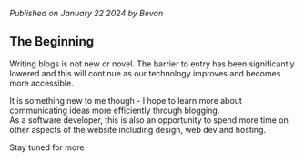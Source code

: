 
_Published on January 22 2024 by Bevan_
## The Beginning

Writing blogs is not new or novel. The barrier to entry has been significantly lowered and this will continue as our technology improves and becomes more accessible.

It is something new to me though - I hope to learn more about communicating ideas more efficiently through blogging.  
As a software developer, this is also an opportunity to spend more time on other aspects of the website including design, web dev and hosting.

Stay tuned for more